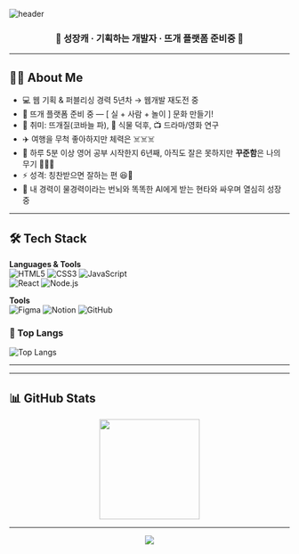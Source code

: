 <!-- 상단 배너 -->
![header](https://capsule-render.vercel.app/api?type=rounded&color=gradient&height=250&text=Hello+World%21&fontSize=60&fontAlign=50&fontAlignY=45&desc=%EA%B8%B0%ED%9A%8D%ED%95%98%EA%B3%A0+%EA%B0%9C%EB%B0%9C%ED%95%98%EB%8A%94+%EA%B9%80%EB%8D%B0%EC%9D%B4+%EC%9E%85%EB%8B%88%EB%8B%A4+%F0%9F%98%89&descSize=30&descAlign=50&descAlignY=70)


<!-- 인사 -->
<h3 align="center"> 🌸 성장캐 · 기획하는 개발자 · 뜨개 플랫폼 준비중 🌸 </h3>

---

## 🙋‍♀️ About Me  
- 💻 웹 기획 & 퍼블리싱 경력 5년차 → 웹개발 재도전 중  
- 🎨 뜨개 플랫폼 준비 중 — [ 실 + 사람 + 놀이 ] 문화 만들기!  
- 🧶 취미: 뜨개질(코바늘 파), 🌿 식물 덕후, 📺 드라마/영화 연구  
- ✈️ 여행을 무척 좋아하지만 체력은 ☠️☠️☠️  
- 🌱 하루 5분 이상 영어 공부 시작한지 6년째, 아직도 잘은 못하지만 **꾸준함**은 나의 무기 🌳🌳🌳
- ⚡ 성격: 칭찬받으면 잘하는 편 😆👏  
- 🎢 내 경력이 물경력이라는 번뇌와 똑똑한 AI에게 받는 현타와 싸우며 열심히 성장 중  

---

## 🛠️ Tech Stack  

<div>

**Languages & Tools**  
![HTML5](https://img.shields.io/badge/HTML5-E34F26.svg?style=for-the-badge&logo=html5&logoColor=white) 
![CSS3](https://img.shields.io/badge/CSS3-1572B6.svg?style=for-the-badge&logo=css3&logoColor=white) 
![JavaScript](https://img.shields.io/badge/JavaScript-F7DF1E.svg?style=for-the-badge&logo=javascript&logoColor=black)  
![React](https://img.shields.io/badge/React-61DAFB.svg?style=for-the-badge&logo=react&logoColor=black) 
![Node.js](https://img.shields.io/badge/Node.js-339933.svg?style=for-the-badge&logo=nodedotjs&logoColor=white)  

**Tools**  
![Figma](https://img.shields.io/badge/Figma-F24E1E.svg?style=for-the-badge&logo=figma&logoColor=white) 
![Notion](https://img.shields.io/badge/Notion-000000.svg?style=for-the-badge&logo=notion&logoColor=white) 
![GitHub](https://img.shields.io/badge/GitHub-181717.svg?style=for-the-badge&logo=github&logoColor=white)  


### 🚌 Top Langs
![Top Langs](https://github-readme-stats.vercel.app/api/top-langs/?username=Kimday366&layout=compact)


</div>

---

<!-- ## 🚀 Current Project
✨ **YarnPle(얀플)**  
> "실(Yarn)과 사람이(people) 만나서 놀(play)다"  
실 비교 플랫폼 → 실 덕후 커뮤니티 → 대형 오프라인 카페까지 확장 예정   -->
<!-- 
---

## 🌈 Fun Facts
- 🤯 아보카도, 콩 ❌ (절대 못 먹음)  
- 🧩 이직(사업) 준비 중 → **2026년엔 성공하리라** 🔥   -->

---

## 📊 GitHub Stats  

<p align="center">
  <img src="https://github-readme-stats.vercel.app/api?username=Kimday366&show_icons=true&theme=radical&hide_border=true" height="180em"/>
</p>

---

<!-- 하단 배너 -->
<p align="center">
  <img src="https://capsule-render.vercel.app/api?type=waving&color=0:F27BAA,100:8EC5FC&height=150&section=footer"/>
</p>
